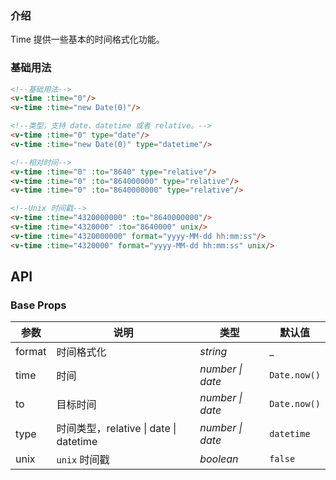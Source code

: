 ### 介绍

Time 提供一些基本的时间格式化功能。

### 基础用法

```html
<!--基础用法-->
<v-time :time="0"/>
<v-time :time="new Date(0)"/>

<!--类型，支持 date、datetime 或者 relative。-->
<v-time :time="0" type="date"/>
<v-time :time="new Date(0)" type="datetime"/>

<!--相对时间-->
<v-time :time="0" :to="8640" type="relative"/>
<v-time :time="0" :to="864000000" type="relative"/>
<v-time :time="0" :to="8640000000" type="relative"/>

<!--Unix 时间戳-->
<v-time :time="4320000000" :to="8640000000"/>
<v-time :time="4320000" :to="8640000" unix/>
<v-time :time="4320000000" format="yyyy-MM-dd hh:mm:ss"/>
<v-time :time="4320000" format="yyyy-MM-dd hh:mm:ss" unix/>
```

## API

### Base Props

| 参数   | 说明           | 类型      | 默认值 |
| ------ | -------------- | --------- | ------ |
| format | 时间格式化 | _string_  | _    |
| time | 时间 | _number \| date_  | `Date.now()`    |
| to | 目标时间 | _number \| date_  | `Date.now()`    |
| type | 时间类型，relative \| date \| datetime | _number \| date_  | `datetime`    |
| unix | `unix` 时间戳 | _boolean_  | `false`    |
